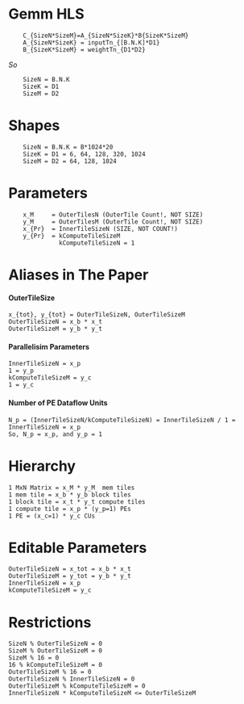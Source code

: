 # Gemm HLS
```
    C_{SizeN*SizeM}=A_{SizeN*SizeK}*B{SizeK*SizeM}
    A_{SizeN*SizeK} = inputTn_{[B.N.K]*D1}
    B_{SizeK*SizeM} = weightTn_{D1*D2}
```
*So*
```
	SizeN = B.N.K
	SizeK = D1
	SizeM = D2
```	
# Shapes
```
	SizeN = B.N.K = B*1024*20
	SizeK = D1 = 6, 64, 128, 320, 1024
	SizeM = D2 = 64, 128, 1024
```	
# Parameters
```
	x_M     = OuterTilesN (OuterTile Count!, NOT SIZE)
	y_M     = OuterTilesM (OuterTile Count!, NOT SIZE)
	x_{Pr}  = InnerTileSizeN (SIZE, NOT COUNT!)
	y_{Pr}  = kComputeTileSizeM 
              kComputeTileSizeN = 1
```		
	  
# Aliases in The Paper
#### OuterTileSize
```
x_{tot}, y_{tot} = OuterTileSizeN, OuterTileSizeM
OuterTileSizeN = x_b * x_t
OuterTileSizeM = y_b * y_t
```
#### Parallelisim Parameters
```
InnerTileSizeN = x_p
1 = y_p
kComputeTileSizeM = y_c
1 = y_c
```
#### Number of PE Dataflow Units
```
N_p = (InnerTileSizeN/kComputeTileSizeN) = InnerTileSizeN / 1 = InnerTileSizeN = x_p
So, N_p = x_p, and y_p = 1
```
	
# Hierarchy
```
1 MxN Matrix = x_M * y_M  mem tiles
1 mem tile = x_b * y_b block tiles
1 block tile = x_t * y_t compute tiles
1 compute tile = x_p * (y_p=1) PEs
1 PE = (x_c=1) * y_c CUs
```

# Editable Parameters
```
OuterTileSizeN = x_tot = x_b * x_t
OuterTileSizeM = y_tot = y_b * y_t
InnerTileSizeN = x_p
kComputeTileSizeM = y_c
```

# Restrictions
```
SizeN % OuterTileSizeN = 0
SizeM % OuterTileSizeM = 0
SizeM % 16 = 0
16 % kComputeTileSizeM = 0
OuterTileSizeM % 16 = 0
OuterTileSizeN % InnerTileSizeN = 0
OuterTileSizeM % kComputeTileSizeM = 0
InnerTileSizeN * kComputeTileSizeM <= OuterTileSizeM
```

	
